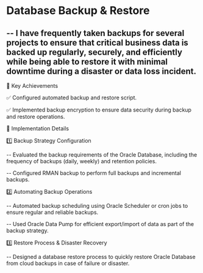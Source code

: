 # Database Backup & Restore
--
I have frequently taken backups for several projects to ensure that critical business data is backed up regularly, securely, and efficiently while being able to restore it with minimal downtime during a disaster or data loss incident.
--

🔹 Key Achievements

✅ Configured automated backup and restore script.

✅ Implemented backup encryption to ensure data security during backup and restore operations.

🔹 Implementation Details

1️⃣ Backup Strategy Configuration

  -- Evaluated the backup requirements of the Oracle Database, including the frequency of backups (daily, weekly) and retention policies.
  
  -- Configured RMAN backup to perform full backups and incremental backups.

2️⃣ Automating Backup Operations

  -- Automated backup scheduling using Oracle Scheduler or cron jobs to ensure regular and reliable backups.

  -- Used Oracle Data Pump for efficient export/import of data as part of the backup strategy.
  
3️⃣ Restore Process & Disaster Recovery

  -- Designed a database restore process to quickly restore Oracle Database from cloud backups in case of failure or disaster.

